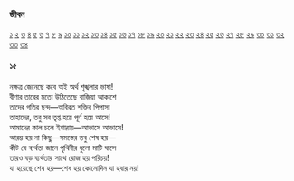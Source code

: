 ### জীবন  
 [১](2.10.0.jeebon-1.md) [২](2.10.1.jeebon-2.md) [৩](2.10.2.jeebon-3.md) [৪](2.10.3.jeebon-4.md) [৫](2.10.4.jeebon-5.md) [৬](2.10.5.jeebon-6.md) [৭](2.10.6.jeebon-7.md) [৮](2.10.7.jeebon-8.md) [৯](2.10.8.jeebon-9.md) [১০](2.10.9.jeebon-10.md) [১১](2.10.10.jeebon-11.md) [১২](2.10.11.jeebon-12.md) [১৩](2.10.12.jeebon-13.md) [১৪](2.10.13.jeebon-14.md) [১৫](2.10.14.jeebon-15.md) [১৬](2.10.15.jeebon-16.md) [১৭](2.10.16.jeebon-17.md) [১৮](2.10.17.jeebon-18.md) [১৯](2.10.18.jeebon-19.md) [২০](2.10.19.jeebon-20.md) [২১](2.10.20.jeebon-21.md) [২২](2.10.21.jeebon-22.md) [২৩](2.10.22.jeebon-23.md) [২৪](2.10.23.jeebon-24.md) [২৫](2.10.24.jeebon-25.md) [২৬](2.10.25.jeebon-26.md) [২৭](2.10.26.jeebon-27.md) [২৮](2.10.27.jeebon-28.md) [২৯](2.10.28.jeebon-29.md) [৩০](2.10.29.jeebon-30.md) [৩১](2.10.30.jeebon-31.md) [৩২](2.10.31.jeebon-32.md) [৩৩](2.10.32.jeebon-33.md) [৩৪](2.10.33.jeebon-34.md)
#### ১৫
নক্ষত্র জেনেছে কবে অই অর্থ শৃঙ্খলার ভাষা!  
বীণার তারের মতো উঠিতেছে বাজিয়া আকাশে  
তাদের গতির ছন্দ—অবিরত শক্তির পিপাসা  
তাহাদের, তবু সব তৃপ্ত হয়ে পূর্ণ হয়ে আসে!  
আমাদের কাল চলে ইশারায়—আভাসে আভাসে!  
আরম্ভ হয় না কিছু—সমস্তের তবু শেষ হয়—  
কীট যে ব্যর্থতা জানে পৃথিবীর ধুলো মাটি ঘাসে  
তারও বড় ব্যর্থতার সাথে রোজ হয় পরিচয়!   
যা হয়েছে শেষ হয়—শেষ হয় কোনোদিন যা হবার নয়!  
